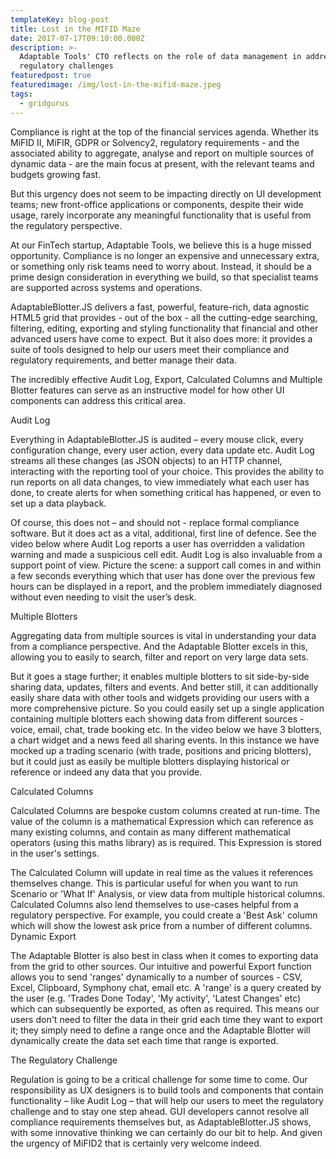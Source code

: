 ```yaml
---
templateKey: blog-post
title: Lost in the MIFID Maze
date: 2017-07-17T09:10:00.000Z
description: >-
  Adaptable Tools' CTO reflects on the role of data management in addressing
  regulatory challenges
featuredpost: true
featuredimage: /img/lost-in-the-mifid-maze.jpeg
tags:
  - gridgurus
---
```

Compliance is right at the top of the financial services agenda. Whether its MiFID II, MiFIR, GDPR or Solvency2, regulatory requirements - and the associated ability to aggregate, analyse and report on multiple sources of dynamic data - are the main focus at present, with the relevant teams and budgets growing fast.

But this urgency does not seem to be impacting directly on UI development teams; new front-office applications or components, despite their wide usage, rarely incorporate any meaningful functionality that is useful from the regulatory perspective.

At our FinTech startup, Adaptable Tools, we believe this is a huge missed opportunity. Compliance is no longer an expensive and unnecessary extra, or something only risk teams need to worry about. Instead, it should be a prime design consideration in everything we build, so that specialist teams are supported across systems and operations.

AdaptableBlotter.JS delivers a fast, powerful, feature-rich, data agnostic HTML5 grid that provides - out of the box - all the cutting-edge searching, filtering, editing, exporting and styling functionality that financial and other advanced users have come to expect. But it also does more: it provides a suite of tools designed to help our users meet their compliance and regulatory requirements, and better manage their data.

The incredibly effective Audit Log, Export, Calculated Columns and Multiple Blotter features can serve as an instructive model for how other UI components can address this critical area.

Audit Log

Everything in AdaptableBlotter.JS is audited – every mouse click, every configuration change, every user action, every data update etc. Audit Log streams all these changes (as JSON objects) to an HTTP channel, interacting with the reporting tool of your choice. This provides the ability to run reports on all data changes, to view immediately what each user has done, to create alerts for when something critical has happened, or even to set up a data playback.

Of course, this does not – and should not - replace formal compliance software. But it does act as a vital, additional, first line of defence. See the video below where Audit Log reports a user has overridden a validation warning and made a suspicious cell edit.Audit Log is also invaluable from a support point of view. Picture the scene: a support call comes in and within a few seconds everything which that user has done over the previous few hours can be displayed in a report, and the problem immediately diagnosed without even needing to visit the user’s desk.

Multiple Blotters

Aggregating data from multiple sources is vital in understanding your data from a compliance perspective. And the Adaptable Blotter excels in this, allowing you to easily to search, filter and report on very large data sets.

But it goes a stage further; it enables multiple blotters to sit side-by-side sharing data, updates, filters and events. And better still, it can additionally easily share data with other tools and widgets providing our users with a more comprehensive picture. So you could easily set up a single application containing multiple blotters each showing data from different sources - voice, email, chat, trade booking etc.In the video below we have 3 blotters, a chart widget and a news feed all sharing events. In this instance we have mocked up a trading scenario (with trade, positions and pricing blotters), but it could just as easily be multiple blotters displaying historical or reference or indeed any data that you provide.

Calculated Columns

Calculated Columns are bespoke custom columns created at run-time. The value of the column is a mathematical Expression which can reference as many existing columns, and contain as many different mathematical operators (using this maths library) as is required. This Expression is stored in the user's settings.

The Calculated Column will update in real time as the values it references themselves change. This is particular useful for when you want to run Scenario or 'What If' Analysis, or view data from multiple historical columns.Calculated Columns also lend themselves to use-cases helpful from a regulatory perspective. For example, you could create a 'Best Ask' column which will show the lowest ask price from a number of different columns.Dynamic Export

The Adaptable Blotter is also best in class when it comes to exporting data from the grid to other sources. Our intuitive and powerful Export function allows you to send 'ranges' dynamically to a number of sources - CSV, Excel, Clipboard, Symphony chat, email etc.A 'range' is a query created by the user (e.g. 'Trades Done Today', 'My activity', 'Latest Changes' etc) which can subsequently be exported, as often as required. This means our users don't need to filter the data in their grid each time they want to export it; they simply need to define a range once and the Adaptable Blotter will dynamically create the data set each time that range is exported.

The Regulatory Challenge

Regulation is going to be a critical challenge for some time to come. Our responsibility as UX designers is to build tools and components that contain functionality – like Audit Log – that will help our users to meet the regulatory challenge and to stay one step ahead. GUI developers cannot resolve all compliance requirements themselves but, as AdaptableBlotter.JS shows, with some innovative thinking we can certainly do our bit to help. And given the urgency of MiFID2 that is certainly very welcome indeed.
